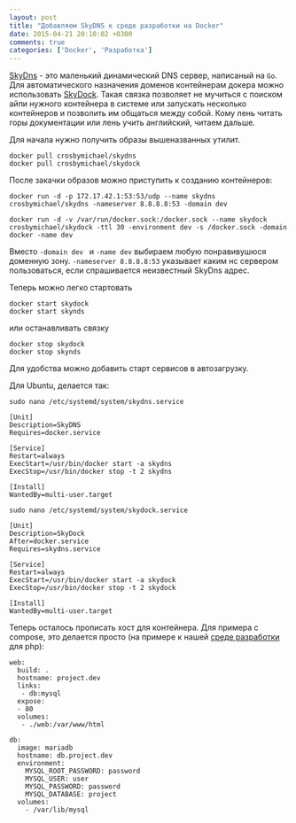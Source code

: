 ```yaml
---
layout: post
title: "Добавляем SkyDNS к среде разработки на Docker"
date: 2015-04-21 20:10:02 +0300
comments: true
categories: ['Docker', 'Разработка'] 
---
```

[SkyDns](https://github.com/skynetservices/skydns1) - это маленький динамический DNS сервер, написаный на `Go`. Для автоматического назначения доменов контейнерам докера можно использовать [SkyDock](https://github.com/crosbymichael/skydock). Такая связка позволяет не мучиться с поиском айпи нужного контейнера в системе или запускать несколько контейнеров и позволить им общаться между собой. Кому лень читать горы документации или лень учить английский, читаем дальше.
<!--more-->

Для начала нужно получить образы вышеназванных утилит.
```
docker pull crosbymichael/skydns
docker pull crosbymichael/skydock

```
После закачки образов можно приступить к созданию контейнеров: 
``` 
docker run -d -p 172.17.42.1:53:53/udp --name skydns crosbymichael/skydns -nameserver 8.8.8.8:53 -domain dev 

```
``` 
docker run -d -v /var/run/docker.sock:/docker.sock --name skydock crosbymichael/skydock -ttl 30 -environment dev -s /docker.sock -domain docker -name dev 
```

Вместо ```-domain dev ``` и ``` -name dev ``` выбираем любую понравивушюся доменную зону. ``` -nameserver 8.8.8.8:53 ``` указывает каким нс сервером пользоваться, если спрашивается неизвестный SkyDns адрес. 

Теперь можно легко стартовать
``` 
docker start skydock
docker start skynds 

```
или останавливать связку 

``` 
docker stop skydock
docker stop skynds 

```
Для удобства можно добавить старт сервисов в автозагрузку. 

Для Ubuntu, делается так:
```
sudo nano /etc/systemd/system/skydns.service

```
```
[Unit]
Description=SkyDNS
Requires=docker.service

[Service]
Restart=always
ExecStart=/usr/bin/docker start -a skydns
ExecStop=/usr/bin/docker stop -t 2 skydns

[Install]
WantedBy=multi-user.target

```
```
sudo nano /etc/systemd/system/skydock.service

```
```
[Unit]
Description=SkyDock
After=docker.service
Requires=skydns.service

[Service]
Restart=always
ExecStart=/usr/bin/docker start -a skydock
ExecStop=/usr/bin/docker stop -t 2 skydock

[Install]
WantedBy=multi-user.target

```
Теперь осталось прописать хост для контейнера. Для примера с compose, это делается просто (на примере к нашей [среде разработки](/bystryi-start-s-docker.html) для php):

```
web:
  build: .
  hostname: project.dev
  links:
   - db:mysql
  expose:
  - 80
  volumes: 
   - ./web:/var/www/html

db:
  image: mariadb
  hostname: db.project.dev
  environment:
    MYSQL_ROOT_PASSWORD: password
    MYSQL_USER: user
    MYSQL_PASSWORD: password
    MYSQL_DATABASE: project
  volumes:
    - /var/lib/mysql

```
